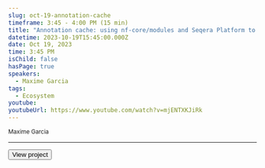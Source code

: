 ```yaml
---
slug: oct-19-annotation-cache
timeframe: 3:45 - 4:00 PM (15 min)
title: "Annotation cache: using nf-core/modules and Seqera Platform to build an AWS open data resource"
datetime: 2023-10-19T15:45:00.000Z
date: Oct 19, 2023
time: 3:45 PM
isChild: false
hasPage: true
speakers:
  - Maxime Garcia
tags:
  - Ecosystem
youtube:
youtubeUrl: https://www.youtube.com/watch?v=mjENTXKJiRk
---
```

<div className="mb-4">
  <small className="typo-small">
    Maxime Garcia
  </small>
</div>

<hr className="border-t border-gray-50 mb-4 opacity-20" />

<div>
  <Button to="https://github.com/annotation-cache" variant="secondary" size="md" arrow>
    View project
  </Button>
</div>
